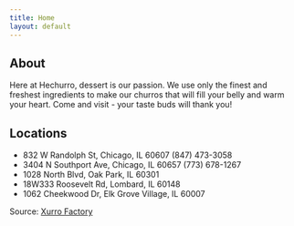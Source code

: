 ```yaml
---
title: Home
layout: default
---
```


## About
Here at Hechurro, dessert is our passion. We use only the finest and freshest
ingredients to make our churros that will fill your belly and warm your heart.
Come and visit - your taste buds will thank you!

## Locations
- 832 W Randolph St, Chicago, IL 60607 (847) 473-3058
- 3404 N Southport Ave, Chicago, IL 60657 (773) 678-1267
- 1028 North Blvd, Oak Park, IL 60301
- 18W333 Roosevelt Rd, Lombard, IL 60148
- 1062 Cheekwood Dr, Elk Grove Village, IL 60007


​Source: [Xurro Factory](https://www.churrofactory.com)
